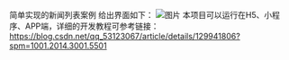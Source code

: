 简单实现的新闻列表案例
给出界面如下：
![图片](https://user-images.githubusercontent.com/97885806/230004296-1d7f431b-c5be-4347-b9ef-8e368f68f441.png)
本项目可以运行在H5、小程序、APP端，详细的开发教程可参考链接：https://blog.csdn.net/qq_53123067/article/details/129941806?spm=1001.2014.3001.5501
